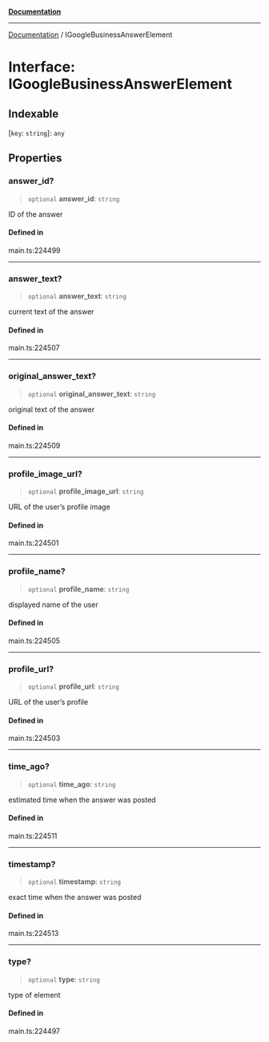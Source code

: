 [**Documentation**](../README.md)

***

[Documentation](../README.md) / IGoogleBusinessAnswerElement

# Interface: IGoogleBusinessAnswerElement

## Indexable

 \[`key`: `string`\]: `any`

## Properties

### answer\_id?

> `optional` **answer\_id**: `string`

ID of the answer

#### Defined in

main.ts:224499

***

### answer\_text?

> `optional` **answer\_text**: `string`

current text of the answer

#### Defined in

main.ts:224507

***

### original\_answer\_text?

> `optional` **original\_answer\_text**: `string`

original text of the answer

#### Defined in

main.ts:224509

***

### profile\_image\_url?

> `optional` **profile\_image\_url**: `string`

URL of the user’s profile image

#### Defined in

main.ts:224501

***

### profile\_name?

> `optional` **profile\_name**: `string`

displayed name of the user

#### Defined in

main.ts:224505

***

### profile\_url?

> `optional` **profile\_url**: `string`

URL of the user’s profile

#### Defined in

main.ts:224503

***

### time\_ago?

> `optional` **time\_ago**: `string`

estimated time when the answer was posted

#### Defined in

main.ts:224511

***

### timestamp?

> `optional` **timestamp**: `string`

exact time when the answer was posted

#### Defined in

main.ts:224513

***

### type?

> `optional` **type**: `string`

type of element

#### Defined in

main.ts:224497
